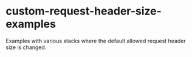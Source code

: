 # custom-request-header-size-examples
Examples with various stacks where the default allowed request header size is changed.
